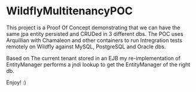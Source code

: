 # WildflyMultitenancyPOC 

This project is a Proof Of Concept demonstrating that we can have the same jpa entity persisted and CRUDed in 3 different dbs.
The POC uses Arquillian with Chamaleon and other containers to run Intregration tests remotely on Wildfly against MySQL, PostgreSQL and Oracle dbs. 

Based on The current tenant stored in an EJB my re-implementation of EntityManager performs a jndi lookup to get the EntityManager of the right db.


Enjoy! :)
